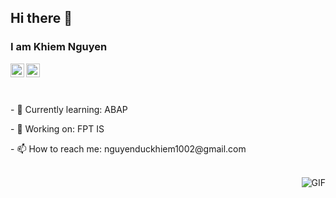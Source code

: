 ## Hi there 👋
### I am Khiem Nguyen
<div>
  <a href="https://www.linkedin.com/in/ajay-singh-khalsa/](https://www.linkedin.com/in/khiem-nguyen-duc-b0b2b92ba/">
  <img align="left" alt="Khiem Nguyen Linkdein" width="22px" src="https://cdn.jsdelivr.net/npm/simple-icons@v3/icons/linkedin.svg" />
</a>
<a href="https://github.com/KhiemDuc/">
  <img align="left" alt="Khiem Github" width="22px" src="https://cdn.jsdelivr.net/npm/simple-icons@v3/icons/github.svg" />
</a>
  <br />
</div>
  <br />
    <br />
<div>
<p>
  - 🌱 Currently learning: ABAP
</p>
<p>
    - 🔭 Working on: FPT IS
</p>
<p>
    - 📫 How to reach me: nguyenduckhiem1002@gmail.com
</p>
</div>
<br />
<img align="right" alt="GIF" src="https://media.giphy.com/media/13HgwGsXF0aiGY/giphy.gif" />



